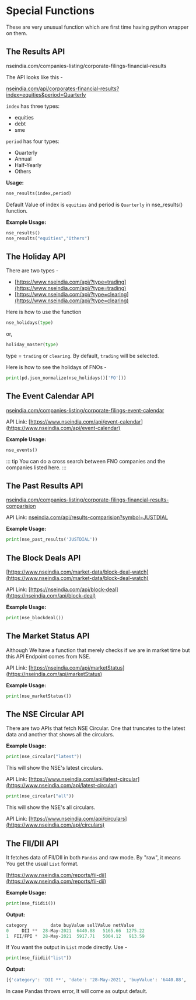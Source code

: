 # Special Functions

These are very unusual function which are first time having python wrapper on them.

## The Results API

nseindia.com/companies-listing/corporate-filings-financial-results

The API looks like this -

[nseindia.com/api/corporates-financial-results?index=equities&period=Quarterly](https://nseindia.com/api/corporates-financial-results?index=equities&period=Quarterly)

`index` has three types:

* equities
* debt
* sme

`period` has four types:

* Quarterly
* Annual
* Half-Yearly
* Others

**Usage:**

```py
nse_results(index,period)
```

Default Value of index is `equities` and period is `Quarterly` in nse_results() function.

**Example Usage:**

```py
nse_results()
nse_results("equities","Others")
```

## The Holiday API

There are two types -
- [https://www.nseindia.com/api/?type=trading](https://www.nseindia.com/api/?type=trading)
- [https://www.nseindia.com/api/?type=clearing](https://www.nseindia.com/api/?type=clearing)

Here is how to use the function

```py
nse_holidays(type)
```
or,
```py
holiday_master(type)
```

type = `trading` or `clearing`. By default, `trading` will be selected.

Here is how to see the holidays of FNOs -

```py
print(pd.json_normalize(nse_holidays()['FO']))
```

## The Event Calendar API

[nseindia.com/companies-listing/corporate-filings-event-calendar](https://nseindia.com/companies-listing/corporate-filings-event-calendar)

API Link: [https://www.nseindia.com/api/event-calendar](https://www.nseindia.com/api/event-calendar)

**Example Usage:**

```py
nse_events()
```

::: tip
You can do a cross search between FNO companies and the companies listed here.
:::

## The Past Results API

[nseindia.com/companies-listing/corporate-filings-financial-results-comparision](https://nseindia.com/companies-listing/corporate-filings-financial-results-comparision)

API Link: [nseindia.com/api/results-comparision?symbol=JUSTDIAL](https://nseindia.com/api/results-comparision?symbol=JUSTDIAL)

**Example Usage:**

```py
print(nse_past_results('JUSTDIAL'))
```

## The Block Deals API

[https://www.nseindia.com/market-data/block-deal-watch](https://www.nseindia.com/market-data/block-deal-watch)

API Link: [https://nseindia.com/api/block-deal](https://nseindia.com/api/block-deal)

**Example Usage:**

```py
print(nse_blockdeal())
```

## The Market Status API

Although We have a function that merely checks if we are in market time but this API Endpoint comes from NSE.

API Link: [https://nseindia.com/api/marketStatus](https://nseindia.com/api/marketStatus)

**Example Usage:**

```py
print(nse_marketStatus())
```

## The NSE Circular API

There are two APIs that fetch NSE Circular. One that truncates to the latest data and another that shows all the circulars.

**Example Usage:**

```py
print(nse_circular("latest"))
```

This will show the NSE's latest circulars.

API Link: [https://www.nseindia.com/api/latest-circular](https://www.nseindia.com/api/latest-circular)

```py
print(nse_circular("all"))
```

This will show the NSE's all circulars.

API Link: [https://www.nseindia.com/api/circulars](https://www.nseindia.com/api/circulars)

## The FII/DII API

It fetches data of FII/DII in both `Pandas` and raw mode. By "raw", it means You get the usual `List` format.

[https://www.nseindia.com/reports/fii-dii](https://www.nseindia.com/reports/fii-dii)

**Example Usage:**

```py
print(nse_fiidii())
```

**Output:**

```py
category         date buyValue sellValue netValue
0     DII **  28-May-2021  6440.88   5165.66  1275.22
1  FII/FPI *  28-May-2021  5917.71   5004.12   913.59
```

If You want the output in `List` mode directly. Use -

```py
print(nse_fiidii("list"))
```

**Output:**

```py
[{'category': 'DII **', 'date': '28-May-2021', 'buyValue': '6440.88', 'sellValue': '5165.66', 'netValue': '1275.22'}, {'category': 'FII/FPI *', 'date': '28-May-2021', 'buyValue': '5917.71', 'sellValue': '5004.12', 'netValue': '913.59'}]
```
In case Pandas throws error, It will come as output default.
